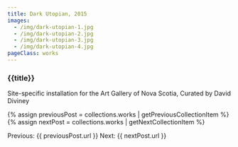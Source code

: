 ```yaml
---
title: Dark Utopian, 2015
images:
  - /img/dark-utopian-1.jpg
  - /img/dark-utopian-2.jpg
  - /img/dark-utopian-3.jpg
  - /img/dark-utopian-4.jpg
pageClass: works
---
```


### {{title}}

Site-specific installation for the Art Gallery of Nova Scotia, Curated by David Diviney

{% assign previousPost = collections.works | getPreviousCollectionItem %}
{% assign nextPost = collections.works | getNextCollectionItem %}

Previous: {{ previousPost.url }}
Next: {{ nextPost.url }}

<!-- A site-specific wall painting located at The Art Gallery of Nova Scotia, Halifax, Nova Scotia, Canada. The painting, <i>Deepwater Horizon (BP)</i>, wraps an image of the coastline from New York to Nova Scotia around the top of the room, inspired by an idea of sailing from one place to another; a utopian proposal for the artist to live and work with a minimal carbon footprint. The “water” is painted as hard-edge abstraction inspired by the dazzle ship camouflage of World War I. Colours are determined by names: Manhattan Blue, Come Sail Away, Less Traveled, Nova White, etc. Two disused rowboats <i>Rafts</i> spoon together in the centre of the room. Wormhole drawings hover above the coloured surface. <i>CD Worm</i> makes an appearance, as a weird pipeline between the wall and floor. -->

